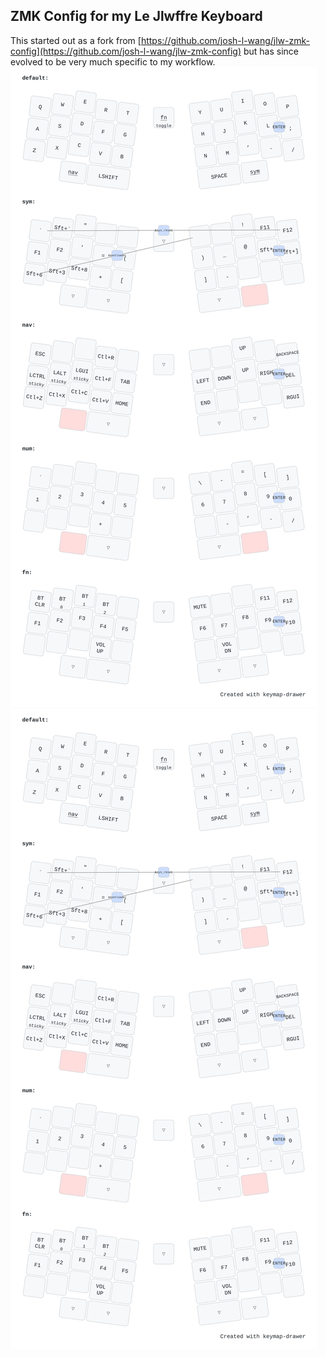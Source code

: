 ## ZMK Config for my Le Jlwffre Keyboard
This started out as a fork from [https://github.com/josh-l-wang/jlw-zmk-config](https://github.com/josh-l-wang/jlw-zmk-config) but has since evolved to be very much specific to my workflow.
![Keymap drawn with keymap-drawer](./keymap-drawer/le_jlwffre.svg)
<img src="./keymap-drawer/le_jlwffre.svg">
